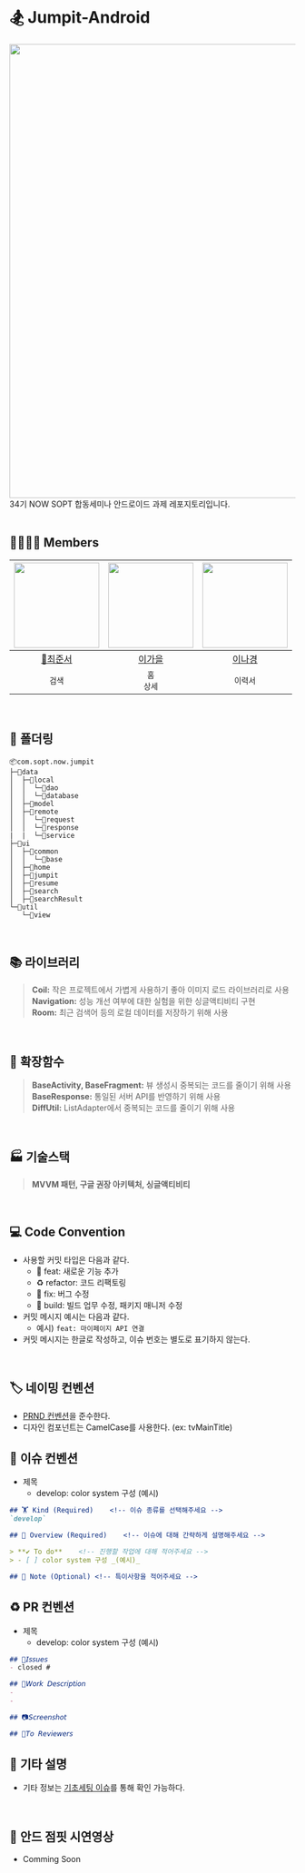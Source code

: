# 🏂 Jumpit-Android
<img src="https://github.com/NOW-SOPT-APP8-JUMPIT/Jumpit-Android/assets/127238018/cbc93ed6-614c-4494-abab-2257cc86a516" width="800" />
</br>
34기 NOW SOPT 합동세미나 안드로이드 과제 레포지토리입니다.
</br>
</br>

## 👨‍👩‍👧‍👦 Members
|<img src="https://avatars.githubusercontent.com/u/127238018?v=4" width="150" />|<img src="https://avatars.githubusercontent.com/u/91470334?v=4" width="150" />|<img src="https://avatars.githubusercontent.com/u/109855280?v=4" width="150" />|
|:---------:|:---------:|:---------:|
|[👑최준서](https://github.com/junseo511)|[이가을](https://github.com/gaeulzzang)|[이나경](https://github.com/nagaeng)|
| `검색` | `홈`</br>`상세` | `이력서` |
</br>

## 📁 폴더링
```
📦com.sopt.now.jumpit
├─📂data
│  ├─📂local
│  │  └─📂dao
│  │  └─📂database
│  ├─📂model
│  ├─📂remote
│  │  └─📂request
│  │  └─📂response
|  |  └─📂service
├─📂ui
│  ├─📂common
│  │  └─📂base
│  ├─📂home
│  ├─📂jumpit
│  ├─📂resume
│  ├─📂search
│  ├─📂searchResult
└─📂util
   └─📂view
```
</br>

## 📚 라이브러리
> **Coil:** 작은 프로젝트에서 가볍게 사용하기 좋아 이미지 로드 라이브러리로 사용</br>
> **Navigation:** 성능 개선 여부에 대한 실험을 위한 싱글액티비티 구현</br>
> **Room:** 최근 검색어 등의 로컬 데이터를 저장하기 위해 사용</br>

</br>

## 🥕 확장함수
> **BaseActivity, BaseFragment:** 뷰 생성시 중복되는 코드를 줄이기 위해 사용</br>
> **BaseResponse:** 통일된 서버 API를 반영하기 위해 사용</br>
> **DiffUtil:** ListAdapter에서 중복되는 코드를 줄이기 위해 사용</br>

</br>

## 🏭 기술스택
> **MVVM 패턴, 구글 권장 아키텍처, 싱글액티비티**

</br>

## 💻 Code Convention
- 사용할 커밋 타입은 다음과 같다.
  - 🍯 feat: 새로운 기능 추가
  - ♻️ refactor: 코드 리팩토링
  - 🔨 fix: 버그 수정
  - 🚧 build: 빌드 업무 수정, 패키지 매니저 수정
- 커밋 메시지 예시는 다음과 같다.
    - 예시) `feat: 마이페이지 API 연결`
- 커밋 메시지는 한글로 작성하고, 이슈 번호는 별도로 표기하지 않는다.

</br>

## 🏷️ 네이밍 컨벤션
- [PRND 컨벤션](https://github.com/PRNDcompany/android-style-guide)을 준수한다.
- 디자인 컴포넌트는 CamelCase를 사용한다. (ex: tvMainTitle)

## 📌 이슈 컨벤션
> 
- 제목
    - develop: color system 구성 (예시)

```markdown
## 🏋️ Kind (Required)    <!-- 이슈 종류를 선택해주세요 -->
`develop`

## 📗 Overview (Required)    <!-- 이슈에 대해 간략하게 설명해주세요 -->

> **✔️ To do**    <!-- 진행할 작업에 대해 적어주세요 -->
> - [ ] color system 구성 _(예시)_

## 📍 Note (Optional) <!-- 특이사항을 적어주세요 -->
```

## ♻️ PR 컨벤션
> 
- 제목
    - develop: color system 구성 (예시)

```markdown
## 📌𝘐𝘴𝘴𝘶𝘦𝘴
- closed #

## 📎𝘞𝘰𝘳𝘬 𝘋𝘦𝘴𝘤𝘳𝘪𝘱𝘵𝘪𝘰𝘯
- 
- 

## 📷𝘚𝘤𝘳𝘦𝘦𝘯𝘴𝘩𝘰𝘵

## 💬𝘛𝘰 𝘙𝘦𝘷𝘪𝘦𝘸𝘦𝘳𝘴
```

## 🎸 기타 설명
- 기타 정보는 [기초세팅 이슈](https://github.com/NOW-SOPT-APP8-JUMPIT/Jumpit-Android/issues/1)를 통해 확인 가능하다.

</br>

## 📸 안드 점핏 시연영상
- Comming Soon

